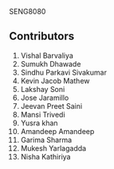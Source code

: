 

SENG8080

## Contributors
1. Vishal Barvaliya
2. Sumukh Dhawade
3. Sindhu Parkavi Sivakumar
4. Kevin Jacob Mathew
5. Lakshay Soni
6. Jose Jaramillo
7. Jeevan Preet Saini
8. Mansi Trivedi
9. Yusra khan
10. Amandeep Amandeep
11. Garima Sharma
12. Mukesh Yarlagadda
13. Nisha Kathiriya


